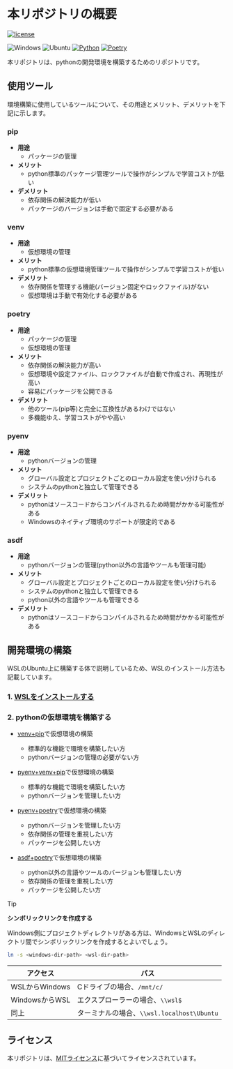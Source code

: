 <!--
    README
 -->

# 本リポジトリの概要

[![license](https://img.shields.io/github/license/r-dev95/wsl_ubuntu_python)](./LICENSE)

![Windows](https://custom-icon-badges.herokuapp.com/badge/Windows-blue.svg?labelColor=d3d3d3&logo=windows)
![Ubuntu](https://custom-icon-badges.herokuapp.com/badge/Ubuntu-dd4814.svg?labelColor=d3d3d3&logo=ubuntu)
[![Python](https://img.shields.io/badge/Python-3776AB.svg?labelColor=d3d3d3&logo=python)](https://github.com/python)
[![Poetry](https://img.shields.io/endpoint?url=https://python-poetry.org/badge/v0.json)](https://python-poetry.org/)

本リポジトリは、pythonの開発環境を構築するためのリポジトリです。

## 使用ツール

環境構築に使用しているツールについて、その用途とメリット、デメリットを下記に示します。

### pip

* **用途**
  * パッケージの管理
* **メリット**
  * python標準のパッケージ管理ツールで操作がシンプルで学習コストが低い
* **デメリット**
  * 依存関係の解決能力が低い
  * パッケージのバージョンは手動で固定する必要がある

### venv

* **用途**
  * 仮想環境の管理
* **メリット**
  * python標準の仮想環境管理ツールで操作がシンプルで学習コストが低い
* **デメリット**
  * 依存関係を管理する機能(バージョン固定やロックファイル)がない
  * 仮想環境は手動で有効化する必要がある

### poetry

* **用途**
  * パッケージの管理
  * 仮想環境の管理
* **メリット**
  * 依存関係の解決能力が高い
  * 仮想環境や設定ファイル、ロックファイルが自動で作成され、再現性が高い
  * 容易にパッケージを公開できる
* **デメリット**
  * 他のツール(pip等)と完全に互換性があるわけではない
  * 多機能ゆえ、学習コストがやや高い

### pyenv

* **用途**
  * pythonバージョンの管理
* **メリット**
  * グローバル設定とプロジェクトごとのローカル設定を使い分けられる
  * システムのpythonと独立して管理できる
* **デメリット**
  * pythonはソースコードからコンパイルされるため時間がかかる可能性がある
  * Windowsのネイティブ環境のサポートが限定的である

### asdf

* **用途**
  * pythonバージョンの管理(python以外の言語やツールも管理可能)
* **メリット**
  * グローバル設定とプロジェクトごとのローカル設定を使い分けられる
  * システムのpythonと独立して管理できる
  * python以外の言語やツールも管理できる
* **デメリット**
  * pythonはソースコードからコンパイルされるため時間がかかる可能性がある

## 開発環境の構築

WSLのUbuntu上に構築する体で説明しているため、WSLのインストール方法も記載しています。

### 1. [WSLをインストールする](docs/install_wsl.md)

### 2. pythonの仮想環境を構築する

* [venv+pip](docs/build_venv_pip.md)で仮想環境の構築
  * 標準的な機能で環境を構築したい方
  * pythonバージョンの管理の必要がない方

* [pyenv+venv+pip](docs/build_pyenv_venv_pip.md)で仮想環境の構築
  * 標準的な機能で環境を構築したい方
  * pythonバージョンを管理したい方

* [pyenv+poetry](docs/build_pyenv_poetry.md)で仮想環境の構築
  * pythonバージョンを管理したい方
  * 依存関係の管理を重視したい方
  * パッケージを公開したい方

* [asdf+poetry](docs/build_asdf_poetry.md)で仮想環境の構築
  * python以外の言語やツールのバージョンも管理したい方
  * 依存関係の管理を重視したい方
  * パッケージを公開したい方

> [!TIP]
>
> **シンボリックリンクを作成する**
>
> Windows側にプロジェクトディレクトリがある方は、WindowsとWSLのディレクトリ間でシンボリックリンクを作成するとよいでしょう。
>
> ``` bash
> ln -s <windows-dir-path> <wsl-dir-path>
> ```
>
> |アクセス      |パス                                      |
> | ------------ | ---------------------------------------- |
> |WSLからWindows|Cドライブの場合、`/mnt/c/`                |
> |WindowsからWSL|エクスプローラーの場合、`\\wsl$`          |
> |同上          |ターミナルの場合、`\\wsl.localhost\Ubuntu`|

## ライセンス

本リポジトリは、[MITライセンス](LICENSE)に基づいてライセンスされています。
